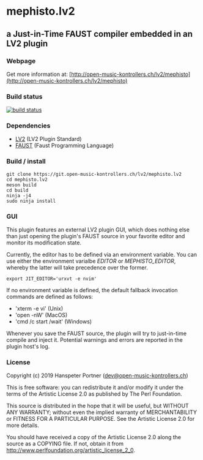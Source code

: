 # mephisto.lv2

## a Just-in-Time FAUST compiler embedded in an LV2 plugin

### Webpage 

Get more information at: [http://open-music-kontrollers.ch/lv2/mephisto](http://open-music-kontrollers.ch/lv2/mephisto)

### Build status

[![build status](https://gitlab.com/OpenMusicKontrollers/mephisto.lv2/badges/master/build.svg)](https://gitlab.com/OpenMusicKontrollers/mephisto.lv2/commits/master)

### Dependencies

* [LV2](http://lv2plug.in) (LV2 Plugin Standard)
* [FAUST](https://faust.grame.fr/) (Faust Programming Language)

### Build / install

	git clone https://git.open-music-kontrollers.ch/lv2/mephisto.lv2
	cd mephisto.lv2
	meson build
	cd build
	ninja -j4
	sudo ninja install

### GUI

This plugin features an external LV2 plugin GUI, which does nothing else than
just opening the plugin's FAUST source in your favorite editor and monitor its
modification state.

Currently, the editor has to be defined via an environment variable. You can
use either the environment varialbe *EDITOR* or *MEPHISTO_EDITOR*, whereby the
latter will take precedence over the former.

    export JIT_EDITOR='urxvt -e nvim'

If no environment variable is defined, the default fallback invocation commands
are defined as follows:

* 'xterm -e vi' (Unix)
* 'open -nW' (MacOS)
* 'cmd /c start /wait' (Windows)

Whenever you save the FAUST source, the plugin will try to just-in-time compile and
inject it. Potential warnings and errors are reported in the plugin host's log.

### License

Copyright (c) 2019 Hanspeter Portner (dev@open-music-kontrollers.ch)

This is free software: you can redistribute it and/or modify
it under the terms of the Artistic License 2.0 as published by
The Perl Foundation.

This source is distributed in the hope that it will be useful,
but WITHOUT ANY WARRANTY; without even the implied warranty of
MERCHANTABILITY or FITNESS FOR A PARTICULAR PURPOSE. See the
Artistic License 2.0 for more details.

You should have received a copy of the Artistic License 2.0
along the source as a COPYING file. If not, obtain it from
<http://www.perlfoundation.org/artistic_license_2_0>.
